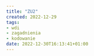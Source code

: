 ```yaml
---
title: "ZU2"
created: 2022-12-29
tags:
- wdi
- zagadnienia
- kodowanie
date: 2022-12-30T16:13:41+01:00
---
```



